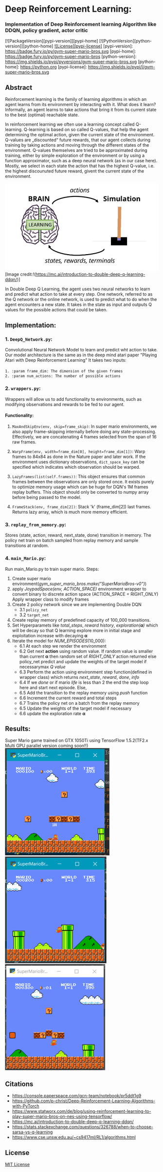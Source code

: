 # Deep Reinforcement Learning:
### Implementation of Deep Reinforcement learning Algorithm like DDQN, policy gradient, actor critic
[![PackageVersion][pypi-version]][pypi-home]
[![PythonVersion][python-version]][python-home]
[![License][pypi-license]](LICENSE)
[pypi-version]: https://badge.fury.io/py/gym-super-mario-bros.svg
[pypi-home]: https://badge.fury.io/py/gym-super-mario-bros
[python-version]: https://img.shields.io/pypi/pyversions/gym-super-mario-bros.svg
[python-home]: https://python.org
[pypi-license]: https://img.shields.io/pypi/l/gym-super-mario-bros.svg
    
## Abstract
Reinforcement learning is the family of learning algorithms in which an agent learns from its environment by interacting with it. What does it learn? Informally, an agent learns to take actions that bring it from its current state to the best (optimal) reachable state.

In reinforcement learning we often use a learning concept called Q-learning. Q-learning is based on so called Q-values, that help the agent determining the optimal action, given the current state of the environment. Q-values are „discounted“ future rewards, that our agent collects during training by taking actions and moving through the different states of the environment. Q-values themselves are tried to be approximated during training, either by simple exploration of the environment or by using a function approximator, such as a deep neural network (as in our case here). Mostly, we select in each state the action that has the highest Q-value, i.e. the highest discounuted future reward, givent the current state of the environment.

![DQN](/Images/DQN.png)
[Image credit:!(https://mc.ai/introduction-to-double-deep-q-learning-ddqn/)]

In Double Deep Q Learning, the agent uses two neural networks to learn and predict what action to take at every step. One network, referred to as the Q network or the online network, is used to predict what to do when the agent encounters a new state. It takes in the state as input and outputs Q values for the possible actions that could be taken. 

## Implementation:
### 1. `DeepQ_Network.py`: 
Convolutional Neural Network Model to learn and predict wht action to take. Our model architecture is the same as in the deep mind atari paper "Playing Atari with Deep        Reinforcement Learning" It takes two inputs:
#### 
    1. :param frame_dim: The dimension of the given frames
    2. :param num_actions: The number of possible actions

### 2. `wrappers.py`:
Wrappers will allow us to add functionality to environments, such as modifying observations and rewards to be fed to our agent.
#### Functionality:
1. `MaxAndSkipEnv(env, skip=frame_skip)`: In super mario environments, we also apply frame-skipping internally before doing any state-processing. Effectively, we are concatenating 4 frames selected from the span of 16 raw frames.

2. `WarpFrame(env, width=frame_dim[0], height=frame_dim[1])`: Warp frames to 84x84 as done in the Nature paper and later work. If the environment uses dictionary observations, `dict_space_key` can be specified which indicates which observation should be warped.

3. `LazyFrames(list(self.frames))`: This object ensures that common frames between the observations are only stored once. It exists purely to optimize memory usage which can be huge for DQN's 1M frames replay buffers. This object should only be converted to numpy array before being passed to the model.

4. `FrameStack(env, frame_dim[2])`: Stack 'k' (frame_dim[2]) last frames. Returns lazy array, which is much more memory efficient.
    
### 3. `replay_from_memory.py`:
Stores (state, action, reward, next_state, done) transition in memory. The policy net train on batch sampled from replay memory and sample transitions at random.

### 4. `main_Mario.py`:
Run main_Mario.py to train super mario. 
Steps:
1. Create super mario environment(*gym_super_mario_bros.make("SuperMarioBros-v0")*)
2. apply *JoypadSpace(env, ACTION_SPACE)* environment wrapper to convert binary to discrete action space (ACTION_SPACE = RIGHT_ONLY) Apply wrapper class to modify frames
3. Create 2 policy network since we are implementing Double DQN
    - 3.1 `policy_net`
    - 3.2 `target_net`
4. Create replay memory of predefined capacity of 100_000 transitions.
5. Set Hyperparamets like *total_steps*, *reward history*, *exploration(**α**)* which will be decay so that Q learning explore more in initial stage and exploitation increase with decaying **α** 
6. Iterate the model for *NUM_EPISODES*(10_000):
    - 6.1 At each step we render the environment
    - 6.2 Get next **action** using random value. If random value is smaller than current **α** then random set of *RIGHT_ONLY* action returned else policy_net predict and  update the weights of the target model if necessarymax *Q value* 
    - 6.3 Perform the action using environment step function(defined in wrapper class) which returns *next_state*, *reward*, *done*, *info* 
    - 6.4 If we *done* or if mario *life* is less than 2 the end the step loop here and start next episode. Else,
    - 6.5 Add the transition to the replay memory using *push* function
    - 6.6 Increment the current reward and total steps
    - 6.7 Trains the policy net on a batch from the replay memory
    - 6.5 Update the weights of the target model if necessary
    - 6.6 update the exploration rate **α**

## Results:
Super Mario game trained on GTX 1050Ti using TensorFlow 1.5.2(TF2.x Multi GPU parallel version coming soon!!)
![Training](/Images/Mario_Training.png)![Training](/Images/Mario_Training1.png)![Training](/Images/Mario_Training2.png)

## Citations
- https://console.paperspace.com/gcn-team/notebook/pr5ddt1g9
- https://github.com/p-christ/Deep-Reinforcement-Learning-Algorithms-with-PyTorch
- https://www.statworx.com/de/blog/using-reinforcement-learning-to-play-super-mario-bros-on-nes-using-tensorflow/
- https://mc.ai/introduction-to-double-deep-q-learning-ddqn/
- https://stats.stackexchange.com/questions/326788/when-to-choose-sarsa-vs-q-learning
- https://www.cse.unsw.edu.au/~cs9417ml/RL1/algorithms.html

## License
[MIT License](/LICENSE)


